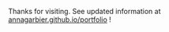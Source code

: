 Thanks for visiting. See updated information at [annagarbier.github.io/portfolio](https://annagarbier.github.io/portfolio) !
